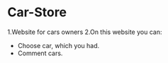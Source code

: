 # Car-Store
1.Website for cars owners
2.On this website you can: 

* Choose car, which you had.
* Comment cars.

